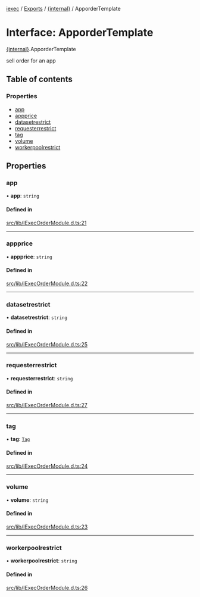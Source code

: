 [iexec](../README.md) / [Exports](../modules.md) / [{internal}](../modules/internal_.md) / ApporderTemplate

# Interface: ApporderTemplate

[{internal}](../modules/internal_.md).ApporderTemplate

sell order for an app

## Table of contents

### Properties

- [app](internal_.ApporderTemplate.md#app)
- [appprice](internal_.ApporderTemplate.md#appprice)
- [datasetrestrict](internal_.ApporderTemplate.md#datasetrestrict)
- [requesterrestrict](internal_.ApporderTemplate.md#requesterrestrict)
- [tag](internal_.ApporderTemplate.md#tag)
- [volume](internal_.ApporderTemplate.md#volume)
- [workerpoolrestrict](internal_.ApporderTemplate.md#workerpoolrestrict)

## Properties

### app

• **app**: `string`

#### Defined in

[src/lib/IExecOrderModule.d.ts:21](https://github.com/iExecBlockchainComputing/iexec-sdk/blob/79135f9/src/lib/IExecOrderModule.d.ts#L21)

___

### appprice

• **appprice**: `string`

#### Defined in

[src/lib/IExecOrderModule.d.ts:22](https://github.com/iExecBlockchainComputing/iexec-sdk/blob/79135f9/src/lib/IExecOrderModule.d.ts#L22)

___

### datasetrestrict

• **datasetrestrict**: `string`

#### Defined in

[src/lib/IExecOrderModule.d.ts:25](https://github.com/iExecBlockchainComputing/iexec-sdk/blob/79135f9/src/lib/IExecOrderModule.d.ts#L25)

___

### requesterrestrict

• **requesterrestrict**: `string`

#### Defined in

[src/lib/IExecOrderModule.d.ts:27](https://github.com/iExecBlockchainComputing/iexec-sdk/blob/79135f9/src/lib/IExecOrderModule.d.ts#L27)

___

### tag

• **tag**: [`Tag`](../modules/internal_.md#tag)

#### Defined in

[src/lib/IExecOrderModule.d.ts:24](https://github.com/iExecBlockchainComputing/iexec-sdk/blob/79135f9/src/lib/IExecOrderModule.d.ts#L24)

___

### volume

• **volume**: `string`

#### Defined in

[src/lib/IExecOrderModule.d.ts:23](https://github.com/iExecBlockchainComputing/iexec-sdk/blob/79135f9/src/lib/IExecOrderModule.d.ts#L23)

___

### workerpoolrestrict

• **workerpoolrestrict**: `string`

#### Defined in

[src/lib/IExecOrderModule.d.ts:26](https://github.com/iExecBlockchainComputing/iexec-sdk/blob/79135f9/src/lib/IExecOrderModule.d.ts#L26)
